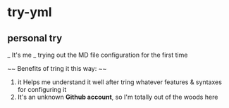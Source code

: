 # try-yml
## personal try

_ It's me _ trying out the MD file configuration for the first time

~~ Benefits of tring it this way: ~~
1. it Helps me understand it well after tring whatever features & syntaxes for configuring it
2. It's an unknown **Github account**, so I'm totally out of the woods here
  
